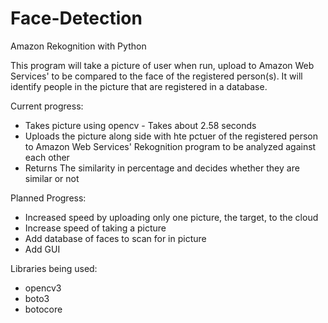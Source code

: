 # Face-Detection
Amazon Rekognition with Python

This program will take a picture of user when run, upload to Amazon Web Services' to be compared to the face of the registered person(s). It will identify people in the picture that are registered in a database.

Current progress:
- Takes picture using opencv - Takes about 2.58 seconds
- Uploads the picture along side with hte pctuer of the registered person to Amazon Web Services' Rekognition program to be analyzed against each other
- Returns The similarity in percentage and decides whether they are similar or not

Planned Progress:
- Increased speed by uploading only one picture, the target, to the cloud
- Increase speed of taking a picture
- Add database of faces to scan for in picture
- Add GUI

Libraries being used:
- opencv3
- boto3
- botocore
